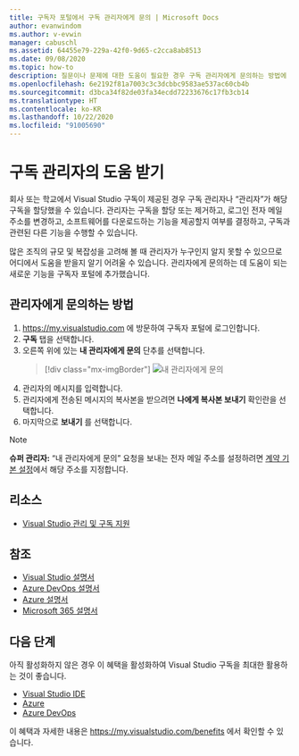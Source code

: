 ```yaml
---
title: 구독자 포털에서 구독 관리자에게 문의 | Microsoft Docs
author: evanwindom
ms.author: v-evwin
manager: cabuschl
ms.assetid: 64455e79-229a-42f0-9d65-c2cca8ab8513
ms.date: 09/08/2020
ms.topic: how-to
description: 질문이나 문제에 대한 도움이 필요한 경우 구독 관리자에게 문의하는 방법에 대해 알아봅니다.
ms.openlocfilehash: 6e2192f81a7003c3c3dcbbc9583ae537ac60cb4b
ms.sourcegitcommit: d3bca34f82de03fa34ecdd72233676c17fb3cb14
ms.translationtype: HT
ms.contentlocale: ko-KR
ms.lasthandoff: 10/22/2020
ms.locfileid: "91005690"
---
```

# <a name="get-assistance-from-your-subscriptions-administrator"></a>구독 관리자의 도움 받기
회사 또는 학교에서 Visual Studio 구독이 제공된 경우 구독 관리자나 “관리자”가 해당 구독을 할당했을 수 있습니다.  관리자는 구독을 할당 또는 제거하고, 로그인 전자 메일 주소를 변경하고, 소프트웨어를 다운로드하는 기능을 제공할지 여부를 결정하고, 구독과 관련된 다른 기능을 수행할 수 있습니다.

많은 조직의 규모 및 복잡성을 고려해 볼 때 관리자가 누구인지 알지 못할 수 있으므로 어디에서 도움을 받을지 알기 어려울 수 있습니다.  관리자에게 문의하는 데 도움이 되는 새로운 기능을 구독자 포털에 추가했습니다.   

## <a name="how-to-contact-your-admin"></a>관리자에게 문의하는 방법
1. <https://my.visualstudio.com> 에 방문하여 구독자 포털에 로그인합니다.
2. **구독** 탭을 선택합니다. 
3. 오른쪽 위에 있는 **내 관리자에게 문의** 단추를 선택합니다. 
   > [!div class="mx-imgBorder"]
   > ![내 관리자에게 문의](_img/contact-my-admin/contact-my-admin-button.png "내 관리자에게 문의 단추를 선택하고 메시지를 입력한 다음 보내기를 선택합니다.")
4. 관리자의 메시지를 입력합니다.
5. 관리자에게 전송된 메시지의 복사본을 받으려면 **나에게 복사본 보내기** 확인란을 선택합니다. 
6. 마지막으로 **보내기** 를 선택합니다.

> [!NOTE]
> **슈퍼 관리자:**  “내 관리자에게 문의” 요청을 보내는 전자 메일 주소를 설정하려면 [계약 기본 설정](admin-prefs.md#contact-email-address)에서 해당 주소를 지정합니다.

## <a name="resources"></a>리소스
- [Visual Studio 관리 및 구독 지원](https://visualstudio.microsoft.com/support/support-overview-vs)

## <a name="see-also"></a>참조
- [Visual Studio 설명서](/visualstudio/)
- [Azure DevOps 설명서](/azure/devops/)
- [Azure 설명서](/azure/)
- [Microsoft 365 설명서](/microsoft-365/)

## <a name="next-steps"></a>다음 단계
아직 활성화하지 않은 경우 이 혜택을 활성화하여 Visual Studio 구독을 최대한 활용하는 것이 좋습니다.
- [Visual Studio IDE](vs-ide-benefit.md)
- [Azure](vs-azure.md)
- [Azure DevOps](vs-azure-devops.md)

이 혜택과 자세한 내용은 https://my.visualstudio.com/benefits 에서 확인할 수 있습니다.